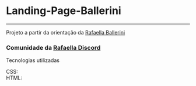 <head>
	<title>font awesome markdown icon</title>
	<link rel="stylesheet" href="https://use.fontawesome.com/releases/v5.8.1/css/all.css" integrity="sha384-50oBUHEmvpQ+1lW4y57PTFmhCaXp0ML5d60M1M7uH2+nqUivzIebhndOJK28anvf" crossorigin="anonymous">
</head>

# Landing-Page-Ballerini
<hr>
Projeto a partir da orientação da <a href="https://www.youtube.com/c/rafaellaballerini">Rafaella Ballerini<a>

### Comunidade da <a href="https://discord.com/invite/wagxzStdcR">Rafaella Discord<a>

Tecnologias utilizadas <br>
<div>
    CSS: <i class="fab fa-css3" style="font-size:20px; color: red;"></i><br>
    HTML: <i class="fab fa-html5" style="font-size:20px; color: red;"></i>
<div>